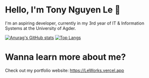 # Hello, I'm Tony Nguyen Le 👋
I'm an aspiring developer, currently in my 3rd year of IT & Information Systems at the University of Agder.

[![Anurag's GitHub stats](https://github-readme-stats.vercel.app/api?username=TonyLe02)](https://github.com/TonyLe02/github-readme-stats) [![Top Langs](https://github-readme-stats.vercel.app/api/top-langs/?username=TonyLe02)](https://github.com/TonyLe02/github-readme-stats)

# Wanna learn more about me?
Check out my portfolio website: https://LeWorks.vercel.app
